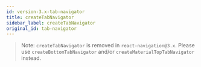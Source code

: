 ```yaml
---
id: version-3.x-tab-navigator
title: createTabNavigator
sidebar_label: createTabNavigator
original_id: tab-navigator
---
```


> Note: `createTabNavigator` is removed in `react-navigation@3.x`. Please use `createBottomTabNavigator` and/or `createMaterialTopTabNavigator` instead.

